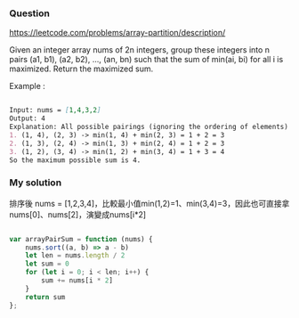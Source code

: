 ### Question

https://leetcode.com/problems/array-partition/description/

Given an integer array nums of 2n integers, group these integers into n pairs (a1, b1), (a2, b2), ..., (an, bn) such that the sum of min(ai, bi) for all i is maximized. Return the maximized sum.

Example :

```md

Input: nums = [1,4,3,2]
Output: 4
Explanation: All possible pairings (ignoring the ordering of elements) are:
1. (1, 4), (2, 3) -> min(1, 4) + min(2, 3) = 1 + 2 = 3
2. (1, 3), (2, 4) -> min(1, 3) + min(2, 4) = 1 + 2 = 3
3. (1, 2), (3, 4) -> min(1, 2) + min(3, 4) = 1 + 3 = 4
So the maximum possible sum is 4.

```

### My solution

排序後 nums = [1,2,3,4]，比較最小值min(1,2)=1、min(3,4)=3，因此也可直接拿 nums[0]、nums[2]，演變成nums[i*2]

```js

var arrayPairSum = function (nums) {
    nums.sort((a, b) => a - b)
    let len = nums.length / 2
    let sum = 0
    for (let i = 0; i < len; i++) {
        sum += nums[i * 2]
    }
    return sum
};

```

